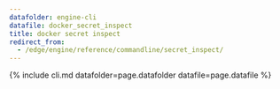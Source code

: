 ```yaml
---
datafolder: engine-cli
datafile: docker_secret_inspect
title: docker secret inspect
redirect_from:
  - /edge/engine/reference/commandline/secret_inspect/
---
```

<!--
This page is automatically generated from Docker's source code. If you want to
suggest a change to the text that appears here, open a ticket or pull request
in the source repository on GitHub:

https://github.com/docker/cli
-->
{% include cli.md datafolder=page.datafolder datafile=page.datafile %}
